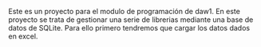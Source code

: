 Este es un proyecto para el modulo de programación de daw1. 
En este proyecto se trata de gestionar una serie de librerias
mediante una base de datos de SQLite. Para ello primero 
tendremos que cargar los datos dados en excel.
